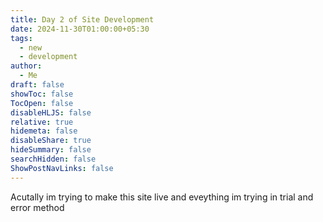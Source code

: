 ```yaml
---
title: Day 2 of Site Development
date: 2024-11-30T01:00:00+05:30
tags:
  - new
  - development
author:
  - Me
draft: false
showToc: false
TocOpen: false
disableHLJS: false
relative: true
hidemeta: false
disableShare: true
hideSummary: false
searchHidden: false
ShowPostNavLinks: false
---
```


Acutally im trying to make this site live and eveything im trying in trial and error method 

